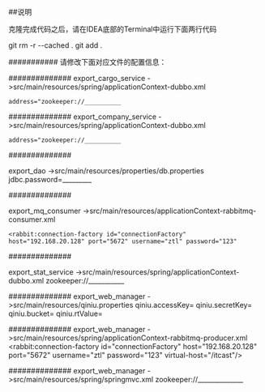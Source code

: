 ##说明

克隆完成代码之后，请在IDEA底部的Terminal中运行下面两行代码

git rm -r --cached .
git add .

###########
请修改下面对应文件的配置信息：
	
	
##############
export_cargo_service ->src/main/resources/spring/applicationContext-dubbo.xml

	address="zookeeper://__________
	
	
##############
export_company_service ->src/main/resources/spring/applicationContext-dubbo.xml

	address="zookeeper://__________
	
	
##############

export_dao ->src/main/resources/properties/db.properties
	jdbc.password=_________
	
	
##############

export_mq_consumer ->src/main/resources/applicationContext-rabbitmq-consumer.xml

	<rabbit:connection-factory id="connectionFactory" host="192.168.20.128" port="5672" username="ztl" password="123"
	
	
##############

export_stat_service ->src/main/resources/spring/applicationContext-dubbo.xml
	zookeeper://___________

	
	
##############
export_web_manager ->src/main/resources/qiniu.properties
	qiniu.accessKey=
	qiniu.secretKey=
	qiniu.bucket=
	qiniu.rtValue=

	
	
##############
export_web_manager ->src/main/resources/spring/applicationContext-rabbitmq-producer.xml
	    <rabbit:connection-factory id="connectionFactory" host="192.168.20.128" port="5672" username="ztl" password="123" virtual-host="/itcast"/>

	
	
##############
export_web_manager ->src/main/resources/spring/springmvc.xml
	zookeeper://______________
